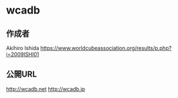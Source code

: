 # wcadb

## 作成者
Akihiro Ishida
https://www.worldcubeassociation.org/results/p.php?i=2009ISHI01

## 公開URL
http://wcadb.net
http://wcadb.jp
